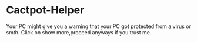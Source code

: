 # Cactpot-Helper
Your PC might give you a warning that your PC got protected from a virus or smth.
Click on show more,proceed anyways if you trust me.
